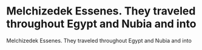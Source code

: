 # Melchizedek Essenes. They traveled throughout Egypt and Nubia and into

Melchizedek Essenes. They traveled throughout Egypt and Nubia and into